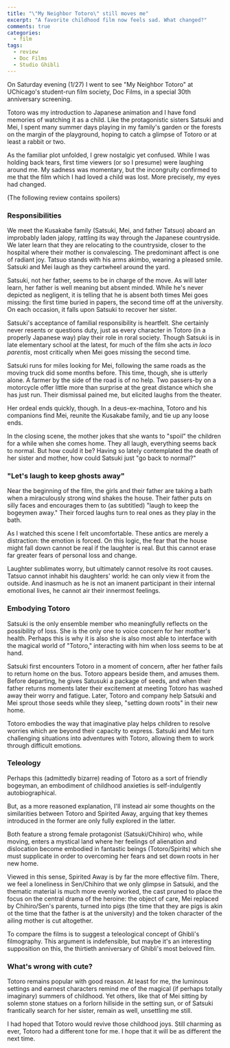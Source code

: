 ```yaml
---
title: "\"My Neighbor Totoro\" still moves me"
excerpt: "A favorite childhood film now feels sad. What changed?"
comments: true
categories: 
  - film
tags:
  - review
  - Doc Films
  - Studio Ghibli
---
```


On Saturday evening (1/27) I went to see "My Neighbor Totoro" at UChicago's student-run film society, Doc Films, in a special 30th anniversary screening.

Totoro was my introduction to Japanese animation and I have fond memories of watching it as a child. Like the protagonistic sisters Satsuki and Mei, I spent many summer days playing in my family's garden or the forests on the margin of the playground, hoping to catch a glimpse of Totoro or at least a rabbit or two.

As the familiar plot unfolded, I grew nostalgic yet confused. While I was holding back tears, first time viewers (or so I presume) were laughing around me. My sadness was momentary, but the incongruity confirmed to me that the film which I had loved a child was lost. More precisely, my eyes had changed.

(The following review contains spoilers)

### Responsibilities

We meet the Kusakabe family (Satsuki, Mei, and father Tatsuo) aboard an improbably laden jalopy, rattling its way through the Japanese countryside. We later learn that they are relocating to the countryside, closer to the hospital where their mother is convalescing. The predominant affect is one of radiant joy. Tatsuo stands with his arms akimbo, wearing a pleased smile. Satsuki and Mei laugh as they cartwheel around the yard.

Satsuki, not her father, seems to be in charge of the move. As will later learn, her father is well meaning but absent minded. While he's never depicted as negligent, it is telling that he is absent both times Mei goes missing: the first time buried in papers, the second time  off at the university. On each occasion, it falls upon Satsuki to recover her sister.

Satsuki's acceptance of familial responsibility is heartfelt. She certainly never resents or questions duty, just as every character in Totoro (in a properly Japanese way) play their role in roral society. Though Satsuki is in late elementary school at the latest, for much of the film she acts _in loco parentis_, most critically when Mei goes missing the second time.

Satsuki runs for miles looking for Mei, following the same roads as the moving truck did some months before. This time, though, she is utterly alone. A farmer by the side of the road is of no help. Two passers-by on a motorcycle offer little more than surprise at the great distance which she has just run. Their dismissal pained me, but elicited laughs from the theater. 

Her ordeal ends quickly, though. In a deus-ex-machina, Totoro and his companions find Mei, reunite the Kusakabe family, and tie up any loose ends.

In the closing scene, the mother jokes that she wants to "spoil" the children for a while when she comes home. They all laugh, everything seems back to normal. But how could it be? Having so lately contemplated the death of her sister and mother, how could Satsuki just "go back to normal?"

### "Let's laugh to keep ghosts away"

Near the beginning of the film, the girls and their father are taking a bath when a miraculously strong wind shakes the house. Their father puts on silly faces and encourages them to (as subtitled) "laugh to keep the bogeymen away." Their forced laughs turn to real ones as they play in the bath.

As I watched this scene I felt uncomfortable. These antics are merely a distraction: the emotion is forced. On this logic, the fear that the house might fall down cannot be real if the laughter is real. But this cannot erase far greater fears of personal loss and change.

Laughter sublimates worry, but ultimately cannot resolve its root causes. Tatsuo cannot inhabit his daughters' world: he can only view it from the outside. And inasmuch as he is not an imanent participant in their internal emotional lives, he cannot air their innermost feelings.

### Embodying Totoro

Satsuki is the only ensemble member who meaningfully reflects on the possibility of loss. She is the only one to voice concern for her mother's health. Perhaps this is why it is also she is also most able to interface with the magical world of "Totoro," interacting with him when loss seems to be at hand.

Satsuki first encounters Totoro in a moment of concern, after her father fails to return home on the bus. Totoro appears beside them, and amuses them. Before departing, he gives Satusuki a package of seeds, and when their father returns moments later their excitement at meeting Totoro has washed away their worry and fatigue. Later, Totoro and company help Satsuki and Mei sprout those seeds while they sleep, "setting down roots" in their new home. 

Totoro embodies the way that imaginative play helps children to resolve worries which are beyond their capacity to express. Satsuki and Mei turn challenging situations into adventures with Totoro, allowing them to work through difficult emotions.

### Teleology

Perhaps this (admittedly bizarre) reading of Totoro as a sort of friendly bogeyman, an embodiment of childhood anxieties is self-indulgently autobiographical. 

But, as a more reasoned explanation, I'll instead air some thoughts on the similarities between Totoro and Spirited Away, arguing that key themes introduced in the former are only fully explored in the latter.

Both feature a strong female protagonist (Satsuki/Chihiro) who, while moving, enters a mystical land where her feelings of alienation and dislocation become embodied in fantastic beings (Totoro/Spirits) which she must supplicate in order to overcoming her fears and set down roots in her new home.

Viewed in this sense, Spirited Away is by far the more effective film. There, we feel a loneliness in Sen/Chihiro that we only glimpse in Satsuki, and the thematic material is much more evenly worked, the cast pruned to place the focus on the central drama of the heroine: the object of care, Mei replaced by Chihiro/Sen's parents, turned into pigs (the time that they are pigs is akin ot the time that the father is at the university) and the token character of the ailing mother is cut altogether.

To compare the films is to suggest a teleological concept of Ghibli's filmography. This argument is indefensible, but maybe it's an interesting supposition on this, the thirtieth anniversary of Ghibli's most beloved film.

### What's wrong with cute?

Totoro remains popular with good reason. At least for me, the luminous settings and earnest characters remind me of the magical (if perhaps totally imaginary) summers of childhood. Yet others, like that of Mei sitting by solemn stone statues on a forlorn hillside in the setting sun, or of Satsuki frantically search for her sister, remain as well, unsettling me still.

I had hoped that Totoro would revive those childhood joys. Still charming as ever, Totoro had a different tone for me. I hope that it will be as different the next time.